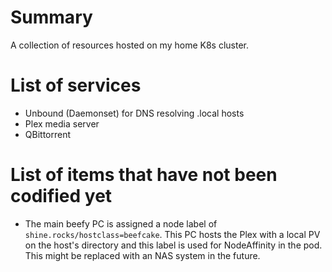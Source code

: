 # Summary

A collection of resources hosted on my home K8s cluster.

# List of services

- Unbound (Daemonset) for DNS resolving .local hosts
- Plex media server
- QBittorrent

# List of items that have not been codified yet

- The main beefy PC is assigned a node label of `shine.rocks/hostclass=beefcake`.
  This PC hosts the Plex with a local PV on the host's directory and this label is used for NodeAffinity in
  the pod. This might be replaced with an NAS system in the future.
